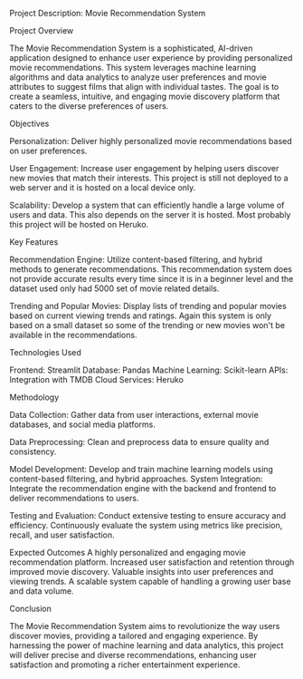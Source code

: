 Project Description: Movie Recommendation System

Project Overview

The Movie Recommendation System is a sophisticated, AI-driven application designed to enhance user experience by providing personalized movie recommendations. This system leverages machine learning algorithms and data analytics to analyze user preferences and movie attributes to suggest films that align with individual tastes. The goal is to create a seamless, intuitive, and engaging movie discovery platform that caters to the diverse preferences of users.

Objectives

Personalization: Deliver highly personalized movie recommendations based on user preferences.

User Engagement: Increase user engagement by helping users discover new movies that match their interests. This project is still not deployed to a web server and it is hosted on a local device only.

Scalability: Develop a system that can efficiently handle a large volume of users and data. This also depends on the server it is hosted. Most probably this project will be hosted on Heruko.


Key Features

Recommendation Engine: Utilize content-based filtering, and hybrid methods to generate recommendations. This recommendation system does not provide accurate results every time since it is in a beginner level and the dataset used only had 5000 set of movie related details.

Trending and Popular Movies: Display lists of trending and popular movies based on current viewing trends and ratings. Again this system is only based on a small dataset so some of the trending or new movies won't be available in the recommendations.



Technologies Used

Frontend: Streamlit
Database: Pandas
Machine Learning: Scikit-learn
APIs: Integration with TMDB
Cloud Services: Heruko



Methodology

Data Collection: Gather data from user interactions, external movie databases, and social media platforms.

Data Preprocessing: Clean and preprocess data to ensure quality and consistency.

Model Development: Develop and train machine learning models using content-based filtering, and hybrid approaches.
System Integration: Integrate the recommendation engine with the backend and frontend to deliver recommendations to users.

Testing and Evaluation: Conduct extensive testing to ensure accuracy and efficiency. Continuously evaluate the system using metrics like precision, recall, and user satisfaction.


Expected Outcomes
A highly personalized and engaging movie recommendation platform.
Increased user satisfaction and retention through improved movie discovery.
Valuable insights into user preferences and viewing trends.
A scalable system capable of handling a growing user base and data volume.


Conclusion

The Movie Recommendation System aims to revolutionize the way users discover movies, providing a tailored and engaging experience. By harnessing the power of machine learning and data analytics, this project will deliver precise and diverse recommendations, enhancing user satisfaction and promoting a richer entertainment experience.
